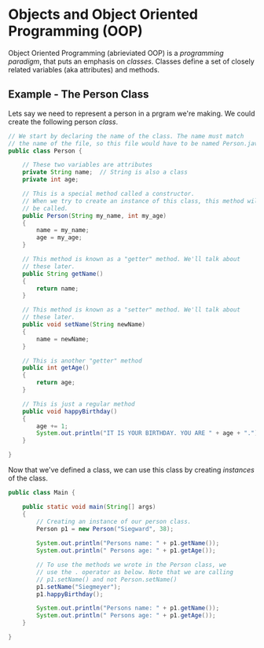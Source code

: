 Objects and Object Oriented Programming (OOP)
=============================================

Object Oriented Programming (abrieviated OOP) is a *programming
paradigm*, that puts an emphasis on *classes*. Classes define a set of
closely related variables (aka attributes) and methods.

Example - The Person Class
--------------------------

Lets say we need to represent a person in a prgram we're making.
We could create the following person *class*.

```java
// We start by declaring the name of the class. The name must match
// the name of the file, so this file would have to be named Person.java
public class Person {

    // These two variables are attributes
    private String name;  // String is also a class
    private int age;

    // This is a special method called a constructor.
    // When we try to create an instance of this class, this method will
    // be called.
    public Person(String my_name, int my_age)
    {
        name = my_name;
        age = my_age;
    }

    // This method is known as a "getter" method. We'll talk about
    // these later.
    public String getName()
    {
        return name;
    }

    // This method is known as a "setter" method. We'll talk about
    // these later.
    public void setName(String newName)
    {
        name = newName;
    }

    // This is another "getter" method
    public int getAge()
    {
        return age;
    }

    // This is just a regular method
    public void happyBirthday()
    {
        age += 1;
        System.out.println("IT IS YOUR BIRTHDAY. YOU ARE " + age + ".");
    }

}
```

Now that we've defined a class, we can use this class by creating *instances*
of the class.

```java
public class Main {

    public static void main(String[] args)
    {
        // Creating an instance of our person class.
        Person p1 = new Person("Siegward", 38);
        
        System.out.println("Persons name: " + p1.getName());
        System.out.println(" Persons age: " + p1.getAge());

        // To use the methods we wrote in the Person class, we
        // use the . operator as below. Note that we are calling
        // p1.setName() and not Person.setName()
        p1.setName("Siegmeyer");
        p1.happyBirthday();

        System.out.println("Persons name: " + p1.getName());
        System.out.println(" Persons age: " + p1.getAge());
    }

}
```
